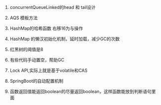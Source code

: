 1. concurrentQueueLinked的head 和 tail设计

2. AQS 模板方法

3. HashMap的哈希函数 右移16为与操作

4. HashMap 的懒汉初始化机制，延时加载，减少GC的次数

5. 红黑树的阈值是8

6. 有些代码手动置空，帮助GC

7. Lock API,实际上就是基于volatile和CAS

8. SpringBoot的自动配置机制

9. 函数返回值能返回boolean的尽量返回boolean，这样函数能放到判断语句里面

   

